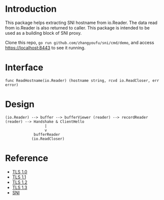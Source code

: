 # Introduction

This package helps extracting SNI hostname from io.Reader. The data read from io.Reader is also returned to caller. This package is intended to be used as a building block of SNI proxy.

Clone this repo, `go run github.com/zhangyoufu/sni/cmd/demo`, and access [https://localhost:8443](https://localhost:8443) to see it running.

# Interface

```
func ReadHostname(io.Reader) (hostname string, rcvd io.ReadCloser, err error)
```

# Design

```
(io.Reader) --> buffer --> bufferViewer (reader) --> recordReader (reader) --> Handshake & ClientHello
                  |
                  v
             bufferReader
            (io.ReadCloser)
```

# Reference

* [TLS 1.0](https://tools.ietf.org/html/rfc2246)
* [TLS 1.1](https://tools.ietf.org/html/rfc4346)
* [TLS 1.2](https://tools.ietf.org/html/rfc5246)
* [TLS 1.3](https://tools.ietf.org/html/rfc8446)
* [SNI](https://tools.ietf.org/html/rfc6066)
